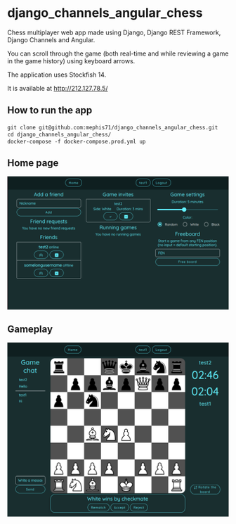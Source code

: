 # django_channels_angular_chess

Chess multiplayer web app made using Django, Django REST Framework, Django Channels and Angular. 

You can scroll through the game (both real-time and while reviewing a game in the game history) using keyboard arrows.

The application uses Stockfish 14.

It is available at http://212.127.78.5/

## How to run the app
```
git clone git@github.com:mephis71/django_channels_angular_chess.git
cd django_channels_angular_chess/
docker-compose -f docker-compose.prod.yml up
```

## Home page 
![alt text](https://github.com/mephis71/django_channels_angular_chess/blob/assets/screenshots/home_screenshot.png?raw=true)
## Gameplay
![alt text](https://github.com/mephis71/django_channels_angular_chess/blob/assets/screenshots/game_screenshot.png?raw=true)
